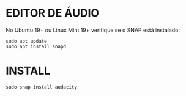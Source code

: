 # EDITOR DE ÁUDIO

No Ubuntu 19+ ou Linux Mint 19+ verifique se o SNAP está instalado:

```
sudo apt update
sudo apt install snapd
```

# INSTALL

```
sudo snap install audacity
```